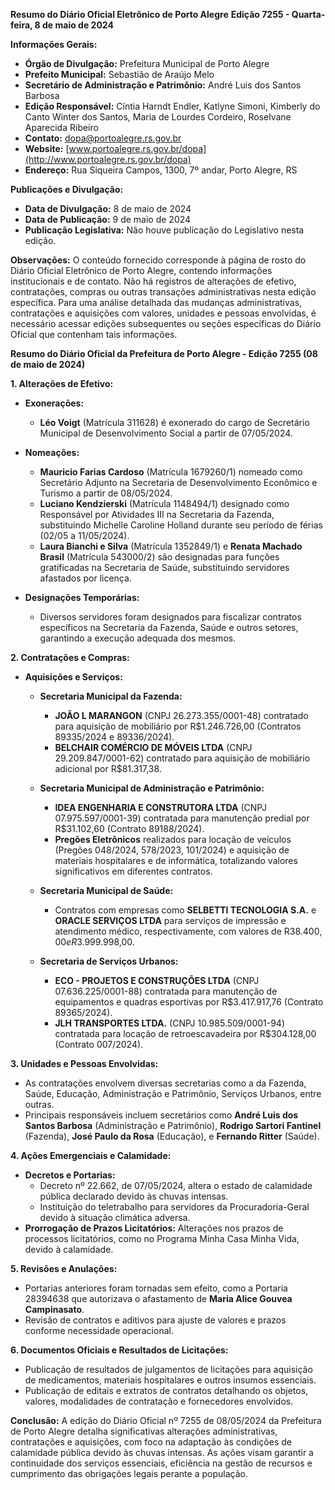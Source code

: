 **Resumo do Diário Oficial Eletrônico de Porto Alegre**
**Edição 7255 - Quarta-feira, 8 de maio de 2024**

**Informações Gerais:**
- **Órgão de Divulgação:** Prefeitura Municipal de Porto Alegre
- **Prefeito Municipal:** Sebastião de Araújo Melo
- **Secretário de Administração e Patrimônio:** André Luis dos Santos Barbosa
- **Edição Responsável:** Cíntia Harndt Endler, Katlyne Simoni, Kimberly do Canto Winter dos Santos, Maria de Lourdes Cordeiro, Roselvane Aparecida Ribeiro
- **Contato:** dopa@portoalegre.rs.gov.br
- **Website:** [www.portoalegre.rs.gov.br/dopa](http://www.portoalegre.rs.gov.br/dopa)
- **Endereço:** Rua Siqueira Campos, 1300, 7º andar, Porto Alegre, RS

**Publicações e Divulgação:**
- **Data de Divulgação:** 8 de maio de 2024
- **Data de Publicação:** 9 de maio de 2024
- **Publicação Legislativa:** Não houve publicação do Legislativo nesta edição.

**Observações:**
O conteúdo fornecido corresponde à página de rosto do Diário Oficial Eletrônico de Porto Alegre, contendo informações institucionais e de contato. Não há registros de alterações de efetivo, contratações, compras ou outras transações administrativas nesta edição específica. Para uma análise detalhada das mudanças administrativas, contratações e aquisições com valores, unidades e pessoas envolvidas, é necessário acessar edições subsequentes ou seções específicas do Diário Oficial que contenham tais informações.

**Resumo do Diário Oficial da Prefeitura de Porto Alegre - Edição 7255 (08 de maio de 2024)**

**1. Alterações de Efetivo:**
- **Exonerações:**
  - **Léo Voigt** (Matrícula 311628) é exonerado do cargo de Secretário Municipal de Desenvolvimento Social a partir de 07/05/2024.
  
- **Nomeações:**
  - **Mauricio Farias Cardoso** (Matrícula 1679260/1) nomeado como Secretário Adjunto na Secretaria de Desenvolvimento Econômico e Turismo a partir de 08/05/2024.
  - **Luciano Kendzierski** (Matrícula 1148494/1) designado como Responsável por Atividades III na Secretaria da Fazenda, substituindo Michelle Caroline Holland durante seu período de férias (02/05 a 11/05/2024).
  - **Laura Bianchi e Silva** (Matrícula 1352849/1) e **Renata Machado Brasil** (Matrícula 543000/2) são designadas para funções gratificadas na Secretaria de Saúde, substituindo servidores afastados por licença.

- **Designações Temporárias:**
  - Diversos servidores foram designados para fiscalizar contratos específicos na Secretaria da Fazenda, Saúde e outros setores, garantindo a execução adequada dos mesmos.

**2. Contratações e Compras:**
- **Aquisições e Serviços:**
  - **Secretaria Municipal da Fazenda:**
    - **JOÃO L MARANGON** (CNPJ 26.273.355/0001-48) contratado para aquisição de mobiliário por R$1.246.726,00 (Contratos 89335/2024 e 89336/2024).
    - **BELCHAIR COMÉRCIO DE MÓVEIS LTDA** (CNPJ 29.209.847/0001-62) contratado para aquisição de mobiliário adicional por R$81.317,38.
  
  - **Secretaria Municipal de Administração e Patrimônio:**
    - **IDEA ENGENHARIA E CONSTRUTORA LTDA** (CNPJ 07.975.597/0001-39) contratada para manutenção predial por R$31.102,60 (Contrato 89188/2024).
    - **Pregões Eletrônicos** realizados para locação de veículos (Pregões 048/2024, 578/2023, 101/2024) e aquisição de materiais hospitalares e de informática, totalizando valores significativos em diferentes contratos.
    
  - **Secretaria Municipal de Saúde:**
    - Contratos com empresas como **SELBETTI TECNOLOGIA S.A.** e **ORACLE SERVIÇOS LTDA** para serviços de impressão e atendimento médico, respectivamente, com valores de R$38.400,00 e R$3.999.998,00.
  
  - **Secretaria de Serviços Urbanos:**
    - **ECO - PROJETOS E CONSTRUÇÕES LTDA** (CNPJ 07.636.225/0001-88) contratada para manutenção de equipamentos e quadras esportivas por R$3.417.917,76 (Contrato 89365/2024).
    - **JLH TRANSPORTES LTDA.** (CNPJ 10.985.509/0001-94) contratada para locação de retroescavadeira por R$304.128,00 (Contrato 007/2024).

**3. Unidades e Pessoas Envolvidas:**
- As contratações envolvem diversas secretarias como a da Fazenda, Saúde, Educação, Administração e Patrimônio, Serviços Urbanos, entre outras.
- Principais responsáveis incluem secretários como **André Luis dos Santos Barbosa** (Administração e Patrimônio), **Rodrigo Sartori Fantinel** (Fazenda), **José Paulo da Rosa** (Educação), e **Fernando Ritter** (Saúde).

**4. Ações Emergenciais e Calamidade:**
- **Decretos e Portarias:** 
  - Decreto nº 22.662, de 07/05/2024, altera o estado de calamidade pública declarado devido às chuvas intensas.
  - Instituição do teletrabalho para servidores da Procuradoria-Geral devido à situação climática adversa.
- **Prorrogação de Prazos Licitatórios:** Alterações nos prazos de processos licitatórios, como no Programa Minha Casa Minha Vida, devido à calamidade.

**5. Revisões e Anulações:**
- Portarias anteriores foram tornadas sem efeito, como a Portaria 28394638 que autorizava o afastamento de **Maria Alice Gouvea Campinasato**.
- Revisão de contratos e aditivos para ajuste de valores e prazos conforme necessidade operacional.

**6. Documentos Oficiais e Resultados de Licitações:**
- Publicação de resultados de julgamentos de licitações para aquisição de medicamentos, materiais hospitalares e outros insumos essenciais.
- Publicação de editais e extratos de contratos detalhando os objetos, valores, modalidades de contratação e fornecedores envolvidos.

**Conclusão:**
A edição do Diário Oficial nº 7255 de 08/05/2024 da Prefeitura de Porto Alegre detalha significativas alterações administrativas, contratações e aquisições, com foco na adaptação às condições de calamidade pública devido às chuvas intensas. As ações visam garantir a continuidade dos serviços essenciais, eficiência na gestão de recursos e cumprimento das obrigações legais perante a população.